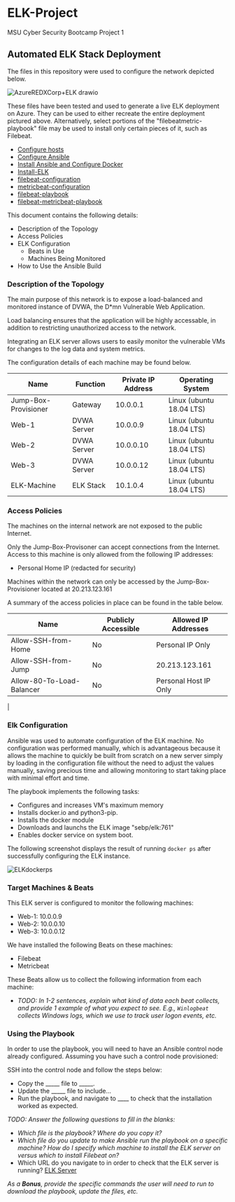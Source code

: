 # ELK-Project
 MSU Cyber Security Bootcamp Project 1

 ## Automated ELK Stack Deployment

The files in this repository were used to configure the network depicted below.

![AzureREDXCorp+ELK drawio](https://user-images.githubusercontent.com/96896057/167216523-6283c54a-3ba2-4fae-b1c8-f7b6bbe01b56.png)

These files have been tested and used to generate a live ELK deployment on Azure. They can be used to either recreate the entire deployment pictured above. Alternatively, select portions of the "filebeatmetric-playbook" file may be used to install only certain pieces of it, such as Filebeat.
- [Configure hosts](https://github.com/RyanLinscott/ELK-Project/blob/main/Configuration%20Files/hosts.cfg)
- [Configure Ansible](https://github.com/RyanLinscott/ELK-Project/blob/main/Configuration%20Files/Ansible.cfg)
- [Install Ansible and Configure Docker](https://github.com/RyanLinscott/ELK-Project/blob/main/Installation%20Files/Ansible.yml)
- [Install-ELK](https://github.com/RyanLinscott/ELK-Project/blob/main/Installation%20Files/Install-ELK.yml)
- [filebeat-configuration](https://github.com/RyanLinscott/ELK-Project/blob/main/Configuration%20Files/FileBeatConfig.yml)
- [metricbeat-configuration](https://github.com/RyanLinscott/ELK-Project/blob/main/Configuration%20Files/MetricbeatConfig.yml)
- [filebeat-playbook](https://github.com/RyanLinscott/ELK-Project/blob/main/Playbook%20Files/filebeat-playbook.yml)
- [filebeat-metricbeat-playbook](https://github.com/RyanLinscott/ELK-Project/blob/main/Playbook%20Files/filebeat-metricbeat-playbook.yml)

This document contains the following details:
- Description of the Topology
- Access Policies
- ELK Configuration
  - Beats in Use
  - Machines Being Monitored
- How to Use the Ansible Build


### Description of the Topology

The main purpose of this network is to expose a load-balanced and monitored instance of DVWA, the D*mn Vulnerable Web Application.

Load balancing ensures that the application will be highly accessable, in addition to restricting unauthorized access to the network.

Integrating an ELK server allows users to easily monitor the vulnerable VMs for changes to the log data and system metrics.

The configuration details of each machine may be found below.

| Name     | Function | Private IP Address | Operating System |
|----------|----------|------------|------------------|
| Jump-Box-Provisioner | Gateway  | 10.0.0.1   | Linux (ubuntu 18.04 LTS)          |
| Web-1     |    DVWA Server      | 10.0.0.9         | Linux (ubuntu 18.04 LTS)                 |
| Web-2     |    DVWA Server      | 10.0.0.10        | Linux (ubuntu 18.04 LTS)               |
| Web-3     |    DVWA Server      | 10.0.0.12        | Linux (ubuntu 18.04 LTS)                |
| ELK-Machine |  ELK Stack       | 10.1.0.4       | Linux (ubuntu 18.04 LTS)                   |  

### Access Policies

The machines on the internal network are not exposed to the public Internet. 

Only the Jump-Box-Provisoner can accept connections from the Internet. Access to this machine is only allowed from the following IP addresses:
- Personal Home IP (redacted for security)

Machines within the network can only be accessed by the Jump-Box-Provisioner located at 20.213.123.161

A summary of the access policies in place can be found in the table below.

| Name     | Publicly Accessible | Allowed IP Addresses |
|----------|---------------------|----------------------|
| Allow-SSH-from-Home | No              | Personal IP Only    |
|      Allow-SSH-from-Jump   |     No                | 20.213.123.161           |
|     Allow-80-To-Load-Balancer     |     No                |          Personal Host IP Only            |
|

### Elk Configuration

Ansible was used to automate configuration of the ELK machine. No configuration was performed manually, which is advantageous because it allows the machine to quickly be built from scratch on a new server simply by loading in the configuration file without the need to adjust the values manually, saving precious time and allowing monitoring to start taking place with minimal effort and time.

The playbook implements the following tasks:
- Configures and increases VM's maximum memory
- Installs docker.io and python3-pip.
- Installs the docker module
- Downloads and launchs the ELK image "sebp/elk:761"
- Enables docker service on system boot.

The following screenshot displays the result of running `docker ps` after successfully configuring the ELK instance.

![ELKdockerps](https://user-images.githubusercontent.com/96896057/166451380-08922884-80a6-4c13-9390-8072ed01174f.png)

### Target Machines & Beats
This ELK server is configured to monitor the following machines:
- Web-1: 10.0.0.9
- Web-2: 10.0.0.10
- Web-3: 10.0.0.12

We have installed the following Beats on these machines:
- Filebeat
- Metricbeat

These Beats allow us to collect the following information from each machine:
- _TODO: In 1-2 sentences, explain what kind of data each beat collects, and provide 1 example of what you expect to see. E.g., `Winlogbeat` collects Windows logs, which we use to track user logon events, etc._

### Using the Playbook
In order to use the playbook, you will need to have an Ansible control node already configured. Assuming you have such a control node provisioned: 

SSH into the control node and follow the steps below:
- Copy the _____ file to _____.
- Update the _____ file to include...
- Run the playbook, and navigate to ____ to check that the installation worked as expected.

_TODO: Answer the following questions to fill in the blanks:_
- _Which file is the playbook? Where do you copy it?_
- _Which file do you update to make Ansible run the playbook on a specific machine? How do I specify which machine to install the ELK server on versus which to install Filebeat on?_
- Which URL do you navigate to in order to check that the ELK server is running? [ELK Server](http://20.125.27.147:5601/app/kibana)

_As a **Bonus**, provide the specific commands the user will need to run to download the playbook, update the files, etc._
